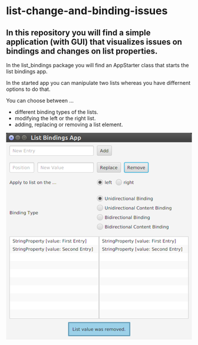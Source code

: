# list-change-and-binding-issues
In this repository you will find a simple application (with GUI) that visualizes issues on bindings and changes on list properties.
-----
In the list_bindings package you will find an AppStarter class that starts the list bindings app.

In the started app you can manipulate two lists whereas you have differnent options to do that.

You can choose between ...
* different binding types of the lists.
* modifying the left or the right list.
* adding, replacing or removing a list element.

![an app screenshot](./app-screenshot.png)
